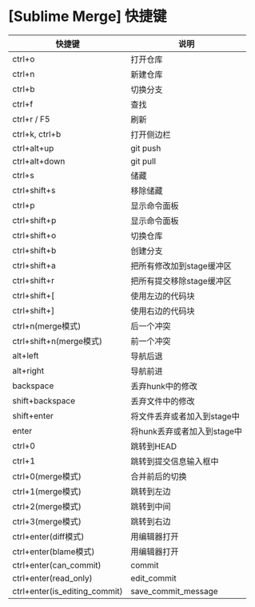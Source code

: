 # [Sublime Merge] 快捷键

| 快捷键 | 说明 |
| - | - |
| ctrl+o | 打开仓库 |
| ctrl+n | 新建仓库 |
| ctrl+b | 切换分支 |
| ctrl+f | 查找 |
| ctrl+r / F5 | 刷新 |
| ctrl+k, ctrl+b | 打开侧边栏 |
| ctrl+alt+up | git push |
| ctrl+alt+down | git pull |
| ctrl+s | 储藏 |
| ctrl+shift+s | 移除储藏 |
| ctrl+p | 显示命令面板 |
| ctrl+shift+p | 显示命令面板 |
| ctrl+shift+o | 切换仓库 |
| ctrl+shift+b | 创建分支 |
| ctrl+shift+a | 把所有修改加到stage缓冲区 |
| ctrl+shift+r | 把所有提交移除stage缓冲区 |
| ctrl+shift+[ | 使用左边的代码块 |
| ctrl+shift+] | 使用右边的代码块 |
| ctrl+n(merge模式) | 后一个冲突 |
| ctrl+shift+n(merge模式) | 前一个冲突 |
| alt+left | 导航后退 |
| alt+right | 导航前进 |
| backspace | 丢弃hunk中的修改 |
| shift+backspace | 丢弃文件中的修改 |
| shift+enter | 将文件丢弃或者加入到stage中 |
| enter | 将hunk丢弃或者加入到stage中 |
| ctrl+0 | 跳转到HEAD |
| ctrl+1 | 跳转到提交信息输入框中 |
| ctrl+0(merge模式) | 合并前后的切换 |
| ctrl+1(merge模式) | 跳转到左边 |
| ctrl+2(merge模式) | 跳转到中间 |
| ctrl+3(merge模式) | 跳转到右边 |
| ctrl+enter(diff模式) | 用编辑器打开 |
| ctrl+enter(blame模式) | 用编辑器打开 |
| ctrl+enter(can_commit) | commit |
| ctrl+enter(read_only) | edit_commit |
| ctrl+enter(is_editing_commit) | save_commit_message |
